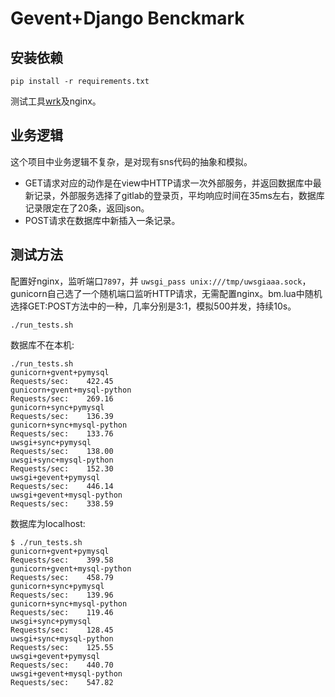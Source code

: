 Gevent+Django Benckmark
=========================

安装依赖
--------

```
pip install -r requirements.txt
```

测试工具[wrk](https://github.com/wg/wrk)及nginx。

业务逻辑
--------

这个项目中业务逻辑不复杂，是对现有sns代码的抽象和模拟。
* GET请求对应的动作是在view中HTTP请求一次外部服务，并返回数据库中最新记录，外部服务选择了gitlab的登录页，平均响应时间在35ms左右，数据库记录限定在了20条，返回json。
* POST请求在数据库中新插入一条记录。

测试方法
--------
配置好nginx，监听端口`7897`，并 `uwsgi_pass unix:///tmp/uwsgiaaa.sock`，gunicorn自己选了一个随机端口监听HTTP请求，无需配置nginx。bm.lua中随机选择GET:POST方法中的一种，几率分别是3:1，模拟500并发，持续10s。

```
./run_tests.sh
```

数据库不在本机:

```
./run_tests.sh
gunicorn+gvent+pymysql
Requests/sec:    422.45
gunicorn+gvent+mysql-python
Requests/sec:    269.16
gunicorn+sync+pymysql
Requests/sec:    136.39
gunicorn+sync+mysql-python
Requests/sec:    133.76
uwsgi+sync+pymysql
Requests/sec:    138.00
uwsgi+sync+mysql-python
Requests/sec:    152.30
uwsgi+gevent+pymysql
Requests/sec:    446.14
uwsgi+gevent+mysql-python
Requests/sec:    338.59
```

数据库为localhost:

```
$ ./run_tests.sh
gunicorn+gvent+pymysql
Requests/sec:    399.58
gunicorn+gvent+mysql-python
Requests/sec:    458.79
gunicorn+sync+pymysql
Requests/sec:    139.96
gunicorn+sync+mysql-python
Requests/sec:    119.46
uwsgi+sync+pymysql
Requests/sec:    128.45
uwsgi+sync+mysql-python
Requests/sec:    125.55
uwsgi+gevent+pymysql
Requests/sec:    440.70
uwsgi+gevent+mysql-python
Requests/sec:    547.82
```
